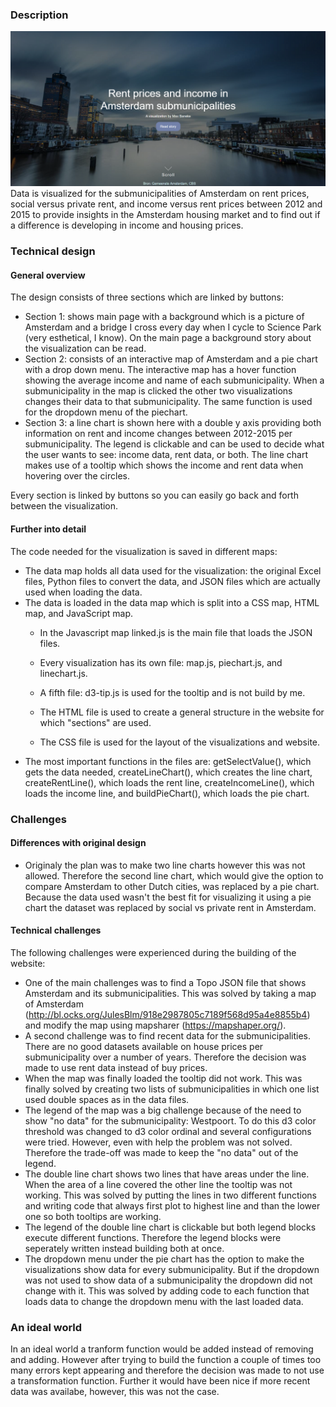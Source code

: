 ### Description
![single screen shot](/doc/section1.png)
Data is visualized for the submunicipalities of Amsterdam on rent prices, social versus private rent, and income versus rent prices between 2012 and 2015 to provide insights in the Amsterdam housing market and to find out if a difference is developing in income and housing prices.

### Technical design
#### General overview
The design consists of three sections which are linked by buttons:
- Section 1: shows main page with a background which is a picture of Amsterdam and a bridge I cross every day when I cycle to Science Park (very esthetical, I know). On the main page a background story about the visualization can be read.
- Section 2: consists of an interactive map of Amsterdam and a pie chart with a drop down menu. The interactive map has a hover function showing the average income and name of each submunicipality. When a submunicipality in the map is clicked the other two visualizations changes their data to that submunicipality. The same function is used for the dropdown menu of the piechart.
- Section 3: a line chart is shown here with a double y axis providing both information on rent and income changes between 2012-2015 per submunicipality. The legend is clickable and can be used to decide what the user wants to see: income data, rent data, or both. The  line chart makes use of a tooltip which shows the income and rent data when hovering over the circles.

Every section is linked by buttons so you can easily go back and forth between the visualization.
#### Further into detail
The code needed for the visualization is saved in different maps:
- The data map holds all data used for the visualization: the original Excel files, Python files to convert the data, and JSON files which are actually used when loading the data.
- The data is loaded in the data map which is split into a CSS map, HTML map, and JavaScript map. 
    - In the Javascript map linked.js is the main file that loads the JSON files.
    - Every visualization has its own file: map.js, piechart.js, and linechart.js.
    - A fifth file: d3-tip.js is used for the tooltip and is not build by me.

    - The HTML file is used to create a general structure in the website for which "sections" are used.
    - The CSS file is used for the layout of the visualizations and website.
- The most important functions in the files are: getSelectValue(), which gets the data needed, createLineChart(), which creates the line chart, createRentLine(), which loads the rent line, createIncomeLine(), which loads the income line, and buildPieChart(), which loads the pie chart.

### Challenges
#### Differences with original design
- Originaly the plan was to make two line charts however this was not allowed. Therefore the second line chart, which would give the option to compare Amsterdam to other Dutch cities, was replaced by a pie chart. Because the data used wasn't the best fit for visualizing it using a pie chart the dataset was replaced by social vs private rent in Amsterdam.

#### Technical challenges
The following challenges were experienced during the building of the website:
- One of the main challenges was to find a Topo JSON file that shows Amsterdam and its submunicipalities. This was solved by taking a map of Amsterdam (http://bl.ocks.org/JulesBlm/918e2987805c7189f568d95a4e8855b4) and modify the map using mapsharer (https://mapshaper.org/).
- A second challenge was to find recent data for the submunicipalities. There are no good datasets available on house prices per submunicipality over a number of years. Therefore the decision was made to use rent data instead of buy prices.
- When the map was finally loaded the tooltip did not work. This was finally solved by creating two lists of submunicipalities in which one list used double spaces as in the data files.
- The legend of the map was a big challenge because of the need to show "no data" for the submunicipality: Westpoort. To do this d3 color threshold was changed to d3 color ordinal and several configurations were tried. However, even with help the problem was not solved. Therefore the trade-off was made to keep the "no data" out of the legend.
- The double line chart shows two lines that have areas under the line. When the area of a line covered the other line the tooltip was not working. This was solved by putting the lines in two different functions and writing code that always first plot to highest line and than the lower one so both tooltips are working.
- The legend of the double line chart is clickable but both legend blocks execute different functions. Therefore the legend blocks were seperately written instead building both at once.
- The dropdown menu under the pie chart has the option to make the visualizations show data for every submunicipality. But if the dropdown was not used to show data of a submunicipality the dropdown did not change with it. This was solved by adding code to each function that loads data to change the dropdown menu with the last loaded data.

### An ideal world
In an ideal world a tranform function would be added instead of removing and adding. However after trying to build the function a couple of times too many errors kept appearing and therefore the decision was made to not use a transformation function. Further it would have been nice if more recent data was availabe, however, this was not the case.